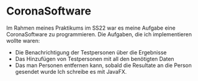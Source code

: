 # CoronaSoftware
Im Rahmen meines Praktikums im SS22 war es meine Aufgabe eine CoronaSoftware zu programmieren. Die Aufgaben, die ich implementieren wollte waren:
- Die Benachrichtigung der Testpersonen über die Ergebnisse
- Das Hinzufügen von Testpersonen mit all den benötigten Daten
- Das man Personen entfernen kann, sobald die Resultate an die Person gesendet wurde
Ich schreibe es mit JavaFX.
